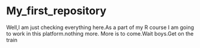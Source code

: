 # My_first_repository
Well,I am just checking everything here.As a part of my R course I am going to work in this platform.nothing more.
More is to come.Wait boys.Get on the train
